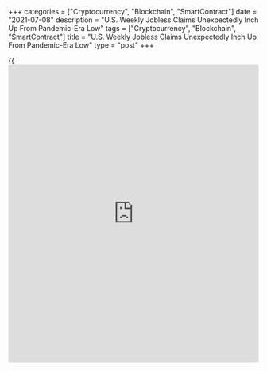 +++
categories = ["Cryptocurrency", "Blockchain", "SmartContract"]
date = "2021-07-08"
description = "U.S. Weekly Jobless Claims Unexpectedly Inch Up From Pandemic-Era Low"
tags = ["Cryptocurrency", "Blockchain", "SmartContract"]
title = "U.S. Weekly Jobless Claims Unexpectedly Inch Up From Pandemic-Era Low"
type = "post"
+++

{{<iframe id="large-banner" src="https://www.bounty.group/#slide=14.0" width="100%" height="600" scrolling="no" style="border: 0px solid rgb(216, 221, 230); border-radius: 3px;">}}

After reporting first-time claims for U.S. unemployment benefits at
their lowest level in over a year in the previous week, the Labor
Department released a report on Thursday showing initial jobless claims
unexpectedly inched higher in the week ended July 3rd.

The Labor Department said initial jobless claims crept up to 373,000, an
increase of 2,000 from the previous week's revised level of 371,000.

The uptick surprised economists, who had expected jobless claims to drop
to 350,000 from the 364,000 originally reported for the previous week.

Meanwhile, the report said the less volatile four-week moving average
edged down by 250 to 394,500, hitting the lowest level since the week
ended March 14, 2020.

Continuing claims, a reading on the number of people receiving ongoing
unemployment assistance, also slid by 145,000 to a more than one-year
low of 3.339 million in the week ended June 26th.

The four-week moving average of continuing claims dropped to 3,440,750,
a decrease of 44,500 from the previous week's revised average of
3,485,250.

Last Friday, the Labor Department released a separate report showing a
continued reacceleration in the pace of U.S. job growth in the month of
June.

The report showed non-farm payroll employment spiked by 850,000 jobs in
June after surging by an upwardly revised 583,000 jobs in May.

Economists had expected employment to jump by about 700,000 jobs
compared to the addition of 559,000 jobs originally reported for the
previous month.

Following the decrease in employment seen last December, the pace of job
growth has bounced back to its highest level since last August.

Meanwhile, the Labor Department said the unemployment rate unexpectedly
inched up to 5.9 percent in June from 5.8 percent in May. The
unemployment rate was expected to edge down to 5.7 percent.

For comments and feedback [contact](https://www.playgroundfx.com/contact/): editorial@rtt[news](https://www.letsplayfx.com/blog/forex-news-website/).com

[Economic News][1]

 **What parts of the world are seeing the best (and worst) economic
performances lately? Click[here][2] to check out our [Econ Scorecard][2]
and find out! See up-to-the-moment [ranking](https://www.playgroundfx.com/blog/crypto-exchange-ranking/)s for the best and worst
performers in [GDP][3], [unemployment rate][4], [inflation][2] and much
more.**

   1. www.rtt[news](https://www.letsplayfx.com/blog/forex-news-website/).com/Content/EconomicNews.aspx
   2. www.rtt[news](https://www.letsplayfx.com/blog/forex-news-website/).com/economic-scorecard/world-rank/CPI/highest-performance.aspx
   3. www.rtt[news](https://www.letsplayfx.com/blog/forex-news-website/).com/economic-scorecard/world-rank/GDP/highest-performance.aspx
   4. www.rtt[news](https://www.letsplayfx.com/blog/forex-news-website/).com/economic-scorecard/world-rank/unemployment-rate/lowest-performance.aspx